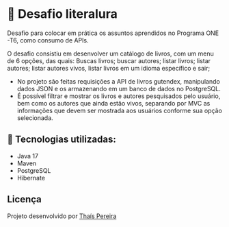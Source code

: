 # :book: Desafio literalura
Desafio para colocar em prática os assuntos aprendidos no Programa ONE -T6, como consumo de APIs. 

O desafio consistiu em desenvolver um catálogo de livros, com um menu de 6 opções, das quais: Buscas livros; buscar autores; listar livros; listar autores; listar autores vivos, listar livros em um idioma específico e sair;
- No projeto são feitas requisições a API de livros gutendex, manipulando dados JSON e os armazenando em um banco de dados no PostgreSQL.
- É possível filtrar e mostrar os livros e autores pesquisados pelo usuário, bem como os autores que ainda estão vivos, separando por MVC as informações que devem ser mostrada aos usuários conforme sua opção selecionada.

## :hammer: Tecnologias utilizadas:
- Java 17
- Maven
- PostgreSQL
- Hibernate

## Licença
Projeto desenvolvido por [Thaís Pereira](https://github.com/ThaisSilva)
